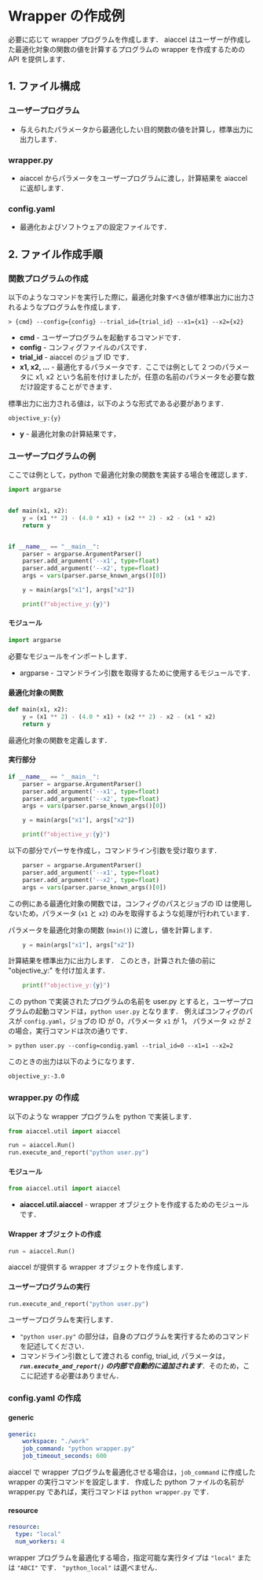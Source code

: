 # Wrapper の作成例

必要に応じて wrapper プログラムを作成します．
aiaccel はユーザーが作成した最適化対象の関数の値を計算するプログラムの wrapper を作成するための API を提供します．

## 1. ファイル構成

### ユーザープログラム

- 与えられたパラメータから最適化したい目的関数の値を計算し，標準出力に出力します．

### wrapper.py

- aiaccel からパラメータをユーザープログラムに渡し，計算結果を aiaccel に返却します．

### config.yaml

- 最適化およびソフトウェアの設定ファイルです．


## 2. ファイル作成手順

### 関数プログラムの作成


以下のようなコマンドを実行した際に，最適化対象すべき値が標準出力に出力されるようなプログラムを作成します．

```console
> {cmd} --config={config} --trial_id={trial_id} --x1={x1} --x2={x2}
```
- **cmd** - ユーザープログラムを起動するコマンドです．
- **config** - コンフィグファイルのパスです．
- **trial_id** - aiaccel のジョブ ID です．
- **x1, x2, ...** - 最適化するパラメータです．ここでは例として 2 つのパラメータに x1, x2 という名前を付けましたが，任意の名前のパラメータを必要な数だけ設定することができます．

標準出力に出力される値は，以下のような形式である必要があります．

```
objective_y:{y}
```

- **y** - 最適化対象の計算結果です，


### ユーザープログラムの例

ここでは例として，python で最適化対象の関数を実装する場合を確認します．


```python
import argparse


def main(x1, x2):
    y = (x1 ** 2) - (4.0 * x1) + (x2 ** 2) - x2 - (x1 * x2)
    return y


if __name__ == "__main__":
    parser = argparse.ArgumentParser()
    parser.add_argument('--x1', type=float)
    parser.add_argument('--x2', type=float)
    args = vars(parser.parse_known_args()[0])

    y = main(args["x1"], args["x2"])

    print(f"objective_y:{y}")
```

#### モジュール
```python
import argparse
```
必要なモジュールをインポートします．

- argparse - コマンドライン引数を取得するために使用するモジュールです．

#### 最適化対象の関数
```python
def main(x1, x2):
    y = (x1 ** 2) - (4.0 * x1) + (x2 ** 2) - x2 - (x1 * x2)
    return y
```
最適化対象の関数を定義します．

#### 実行部分
```python
if __name__ == "__main__":
    parser = argparse.ArgumentParser()
    parser.add_argument('--x1', type=float)
    parser.add_argument('--x2', type=float)
    args = vars(parser.parse_known_args()[0])

    y = main(args["x1"], args["x2"])

    print(f"objective_y:{y}")
```

以下の部分でパーサを作成し，コマンドライン引数を受け取ります．
```python
    parser = argparse.ArgumentParser()
    parser.add_argument('--x1', type=float)
    parser.add_argument('--x2', type=float)
    args = vars(parser.parse_known_args()[0])
```
この例にある最適化対象の関数では，コンフィグのパスとジョブの ID は使用しないため，パラメータ (`x1` と `x2`) のみを取得するような処理が行われています．


パラメータを最適化対象の関数 (`main()`) に渡し，値を計算します．
```python
    y = main(args["x1"], args["x2"])
```

計算結果を標準出力に出力します．
このとき，計算された値の前に "objective_y:" を付け加えます．
```python
    print(f"objective_y:{y}")
```

この python で実装されたプログラムの名前を user.py とすると，ユーザープログラムの起動コマンドは，`python user.py` となります．
例えばコンフィグのパスが `config.yaml`，ジョブの ID が 0，パラメータ `x1` が 1， パラメータ `x2` が 2 の場合，実行コマンドは次の通りです．
```console
> python user.py --config=condig.yaml --trial_id=0 --x1=1 --x2=2
```
このときの出力は以下のようになります．
```console
objective_y:-3.0
```

### wrapper.py の作成

以下のような wrapper プログラムを python で実装します．
```python
from aiaccel.util import aiaccel

run = aiaccel.Run()
run.execute_and_report("python user.py")
```

#### モジュール
```python
from aiaccel.util import aiaccel
```
- **aiaccel.util.aiaccel** - wrapper オブジェクトを作成するためのモジュールです．

#### Wrapper オブジェクトの作成
```python
run = aiaccel.Run()
```
aiaccel が提供する wrapper オブジェクトを作成します．

#### ユーザープログラムの実行
```python
run.execute_and_report("python user.py")
```
ユーザープログラムを実行します．
- `"python user.py"` の部分は，自身のプログラムを実行するためのコマンドを記述してください．
- コマンドライン引数として渡される config, trial_id, パラメータは， ***`run.execute_and_report()` の内部で自動的に追加されます***．そのため，ここに記述する必要はありません．


### config.yaml の作成

#### generic
```yaml
generic:
    workspace: "./work"
    job_command: "python wrapper.py"
    job_timeout_seconds: 600
```

aiaccel で wrapper プログラムを最適化させる場合は，`job_command` に作成した wrapper の実行コマンドを設定します．
作成した python ファイルの名前が wrapper.py であれば，実行コマンドは `python wrapper.py` です．


#### resource
```yaml
resource:
  type: "local"
  num_workers: 4
```
wrapper プログラムを最適化する場合，指定可能な実行タイプは `"local"` または `"ABCI"` です．
`"python_local"` は選べません．

